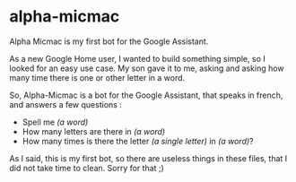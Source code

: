 # alpha-micmac
Alpha Micmac is my first bot for the Google Assistant.

As a new Google Home user, I wanted to build something simple, so I looked for an easy use case. My son gave it to me, asking and asking how many time there is one or other letter in a word.

So, Alpha-Micmac is a bot for the Google Assistant, that speaks in french, and answers a few questions :
- Spell me *(a word)*
- How many letters are there in *(a word)*
- How many times is there the letter *(a single letter)* in *(a word)*?

As I said, this is my first bot, so there are useless things in these files, that I did not take time to clean. Sorry for that ;)
